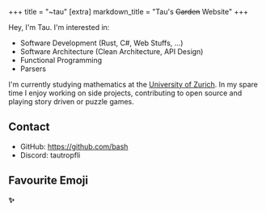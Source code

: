 +++
title = "~tau"
[extra]
markdown_title = "Tau's ~~Garden~~ Website"
+++

Hey, I'm Tau. I'm interested in:
* Software Development (Rust, C#, Web Stuffs, ...)
* Software Architecture (Clean Architecture, API Design)
* Functional Programming
* Parsers

I'm currently studying mathematics at the [University of Zurich][UZH].
In my spare time I enjoy working on side projects, contributing to open source and playing
story driven or puzzle games.

## Contact
* GitHub: <https://github.com/bash>
* Discord: tautropfli

## Favourite Emoji
<strong class="emoji">✨</strong>


[UZH]: https://www.uzh.ch/
